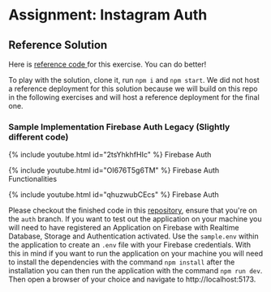# Assignment: Instagram Auth

## Reference Solution

Here is <a href="https://github.com/rocketacademy/instagram-3.2/tree/solution-auth-base" target="_blank">reference code </a>for this exercise. You can do better!

To play with the solution, clone it, run `npm i` and `npm start`. We did not host a reference deployment for this solution because we will build on this repo in the following exercises and will host a reference deployment for the final one.

### Sample Implementation Firebase Auth Legacy (Slightly different code)

{% include youtube.html id="2tsYhkhfHIc" %}
Firebase Auth

{% include youtube.html id="OI676T5g6TM" %}
Firebase Auth Functionalities

{% include youtube.html id="qhuzwubCEcs" %}
Firebase Auth

Please checkout the finished code in this <a href="https://github.com/rocketacademy/firebase-examples-3.2/tree/auth" target="_blank">repository</a>, ensure that you're on the `auth` branch. If you want to test out the application on your machine you will need to have registered an Application on Firebase with Realtime Database, Storage and Authentication activated. Use the `sample.env` within the application to create an `.env` file with your Firebase credentials. With this in mind if you want to run the application on your machine you will need to install the dependencies with the command `npm install` after the installation you can then run the application with the command `npm run dev`.  Then open a browser of your choice and navigate to  http://localhost:5173.